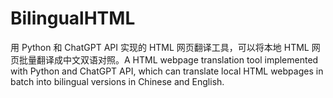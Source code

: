 # BilingualHTML
用 Python 和 ChatGPT API 实现的 HTML 网页翻译工具，可以将本地 HTML 网页批量翻译成中文双语对照。A HTML webpage translation tool implemented with Python and ChatGPT API, which can translate local HTML webpages in batch into bilingual versions in Chinese and English.
